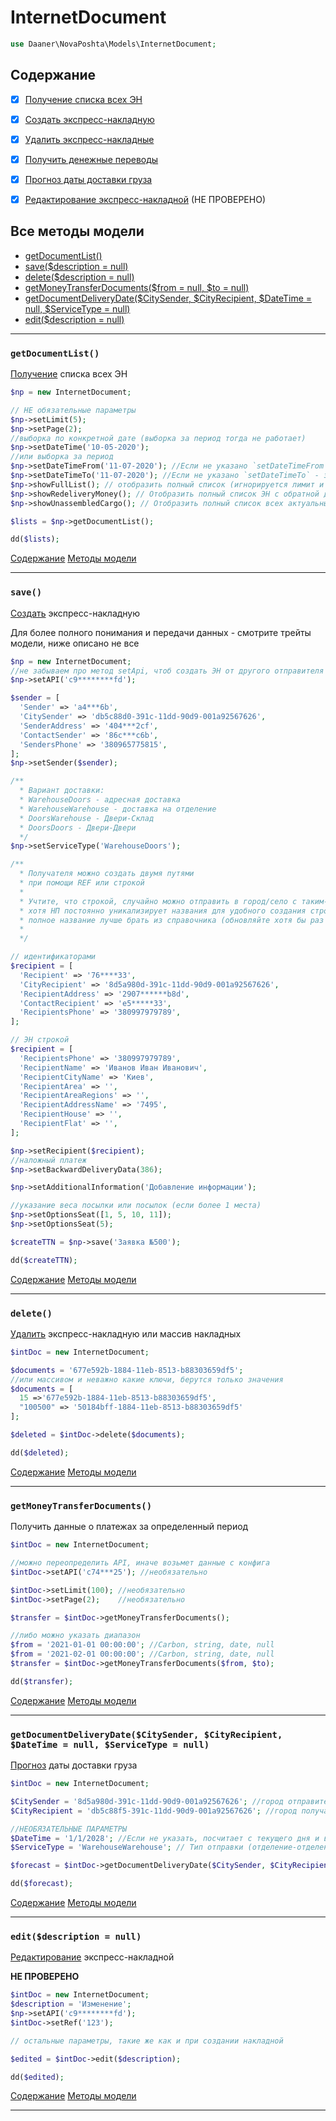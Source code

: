 # InternetDocument

```php
use Daaner\NovaPoshta\Models\InternetDocument;
```

## Содержание
- [x] [Получение списка всех ЭН](InternetDocument.md#getDocumentList)
- [x] [Создать экспресс-накладную](InternetDocument.md#save)
- [x] [Удалить экспресс-накладные](InternetDocument.md#delete)
- [x] [Получить денежные переводы](InternetDocument.md#getMoneyTransferDocuments)
- [x] [Прогноз даты доставки груза](InternetDocument.md#getDocumentDeliveryDate)
- [x] [Редактирование экспресс-накладной](InternetDocument.md#edit) (НЕ ПРОВЕРЕНО)


## Все методы модели
- [getDocumentList()](#getDocumentList)
- [save($description = null)](#save)
- [delete($description = null)](#delete)
- [getMoneyTransferDocuments($from = null, $to = null)](#getMoneyTransferDocuments)
- [getDocumentDeliveryDate($CitySender, $CityRecipient, $DateTime = null, $ServiceType = null)](#getDocumentDeliveryDate)
- [edit($description = null)](#edit)

---

### `getDocumentList()`
[Получение](https://developers.novaposhta.ua/view/model/a90d323c-8512-11ec-8ced-005056b2dbe1/method/a9d22b34-8512-11ec-8ced-005056b2dbe1) списка всех ЭН

```php
$np = new InternetDocument;

// НЕ обязательные параметры
$np->setLimit(5);
$np->setPage(2);
//выборка по конкретной дате (выборка за период тогда не работает)
$np->setDateTime('10-05-2020');
//или выборка за период
$np->setDateTimeFrom('11-07-2020'); //Если не указано `setDateTimeFrom` - значение будет таким же, как `setDateTimeTo`
$np->setDateTimeTo('11-07-2020'); //Если не указано `setDateTimeTo` - значение будет сегодняшним числом
$np->showFullList(); // отобразить полный список (игнорируется лимит и постраничная разбивка)
$np->showRedeliveryMoney(); // Отобразить полный список ЭН с обратной доставкой. Требуется указание даты DateTimeFrom и DateTimeTo
$np->showUnassembledCargo(); // Отобразить полный список всех актуальных ЭН (по которым не написано заявление на возврат или утилизацию) не забранных получателями посылок. Требуется указание даты DateTimeFrom и DateTimeTo

$lists = $np->getDocumentList();

dd($lists);
```
[Содержание](#Содержание) [Методы модели](#Все-методы-модели)
***

### `save()`
[Создать](https://developers.novaposhta.ua/view/model/a90d323c-8512-11ec-8ced-005056b2dbe1/method/a965630e-8512-11ec-8ced-005056b2dbe1) экспресс-накладную

Для более полного понимания и передачи данных - смотрите трейты модели, ниже описано не все

```php
$np = new InternetDocument;
//не забываем про метод setApi, чтоб создать ЭН от другого отправителя
$np->setAPI('c9********fd');

$sender = [
  'Sender' => 'a4***6b',
  'CitySender' => 'db5c88d0-391c-11dd-90d9-001a92567626',
  'SenderAddress' => '404***2cf',
  'ContactSender' => '86c***c6b',
  'SendersPhone' => '380965775815',
];
$np->setSender($sender);

/**
  * Вариант доставки:
  * WarehouseDoors - адресная доставка
  * WarehouseWarehouse - доставка на отделение
  * DoorsWarehouse - Двери-Склад
  * DoorsDoors - Двери-Двери
  */
$np->setServiceType('WarehouseDoors');

/**
  * Получателя можно создать двумя путями
  * при помощи REF или строкой
  *
  * Учтите, что строкой, случайно можно отправить в город/село с таким-же названием,
  * хотя НП постоянно уникализирует названия для удобного создания строкой
  * полное название лучше брать из справочника (обновляйте хотя бы раз в неделю)
  *
  */

// идентификаторами
$recipient = [
  'Recipient' => '76****33',
  'CityRecipient' => '8d5a980d-391c-11dd-90d9-001a92567626',
  'RecipientAddress' => '2907******b8d',
  'ContactRecipient' => 'e5*****33',
  'RecipientsPhone' => '380997979789',
];

// ЭН строкой
$recipient = [
  'RecipientsPhone' => '380997979789',
  'RecipientName' => 'Иванов Иван Иванович',
  'RecipientCityName' => 'Киев',
  'RecipientArea' => '',
  'RecipientAreaRegions' => '',
  'RecipientAddressName' => '7495',
  'RecipientHouse' => '',
  'RecipientFlat' => '',
];

$np->setRecipient($recipient);
//наложный платеж
$np->setBackwardDeliveryData(386);

$np->setAdditionalInformation('Добавление информации');

//указание веса посылки или посылок (если более 1 места)
$np->setOptionsSeat([1, 5, 10, 11]);
$np->setOptionsSeat(5);

$createTTN = $np->save('Заявка №500');

dd($createTTN);
```
[Содержание](#Содержание) [Методы модели](#Все-методы-модели)
***

### `delete()`
[Удалить](https://developers.novaposhta.ua/view/model/a90d323c-8512-11ec-8ced-005056b2dbe1/method/a9f43ff1-8512-11ec-8ced-005056b2dbe1) экспресс-накладную или массив накладных

```php
$intDoc = new InternetDocument;

$documents = '677e592b-1884-11eb-8513-b88303659df5';
//или массивом и неважно какие ключи, берутся только значения
$documents = [
  15 =>'677e592b-1884-11eb-8513-b88303659df5',
  "100500" => '50184bff-1884-11eb-8513-b88303659df5'
];

$deleted = $intDoc->delete($documents);

dd($deleted);
```
[Содержание](#Содержание) [Методы модели](#Все-методы-модели)
***

### `getMoneyTransferDocuments()`
Получить данные о платежах за определенный период

```php
$intDoc = new InternetDocument;

//можно переопределить API, иначе возьмет данные с конфига
$intDoc->setAPI('c74***25'); //необязательно

$intDoc->setLimit(100); //необязательно
$intDoc->setPage(2);    //необязательно

$transfer = $intDoc->getMoneyTransferDocuments();

//либо можно указать диапазон
$from = '2021-01-01 00:00:00'; //Carbon, string, date, null
$from = '2021-02-01 00:00:00'; //Carbon, string, date, null
$transfer = $intDoc->getMoneyTransferDocuments($from, $to);

dd($transfer);
```
[Содержание](#Содержание) [Методы модели](#Все-методы-модели)
***


### `getDocumentDeliveryDate($CitySender, $CityRecipient, $DateTime = null, $ServiceType = null)`
[Прогноз](https://developers.novaposhta.ua/view/model/a90d323c-8512-11ec-8ced-005056b2dbe1/method/a941c714-8512-11ec-8ced-005056b2dbe1) даты доставки груза

```php
$intDoc = new InternetDocument;

$CitySender = '8d5a980d-391c-11dd-90d9-001a92567626'; //город отправителя
$CityRecipient = 'db5c88f5-391c-11dd-90d9-001a92567626'; //город получателя

//НЕОБЯЗАТЕЛЬНЫЕ ПАРАМЕТРЫ
$DateTime = '1/1/2028'; //Если не указать, посчитает с текущего дня и времени
$ServiceType = 'WarehouseWarehouse'; // Тип отправки (отделение-отделение, отделение-адрес и пр.), по умолчанию в конфиге `service_type`

$forecast = $intDoc->getDocumentDeliveryDate($CitySender, $CityRecipient, $DateTime, $ServiceType);

dd($forecast);
```
[Содержание](#Содержание) [Методы модели](#Все-методы-модели)
***


### `edit($description = null)`
[Редактирование](https://developers.novaposhta.ua/view/model/a90d323c-8512-11ec-8ced-005056b2dbe1/method/a98a4354-8512-11ec-8ced-005056b2dbe1) экспресс-накладной

__НЕ ПРОВЕРЕНО__

```php
$intDoc = new InternetDocument;
$description = 'Изменение';
$np->setAPI('c9********fd');
$intDoc->setRef('123');

// остальные параметры, такие же как и при создании накладной

$edited = $intDoc->edit($description);

dd($edited);
```
[Содержание](#Содержание) [Методы модели](#Все-методы-модели)
***
